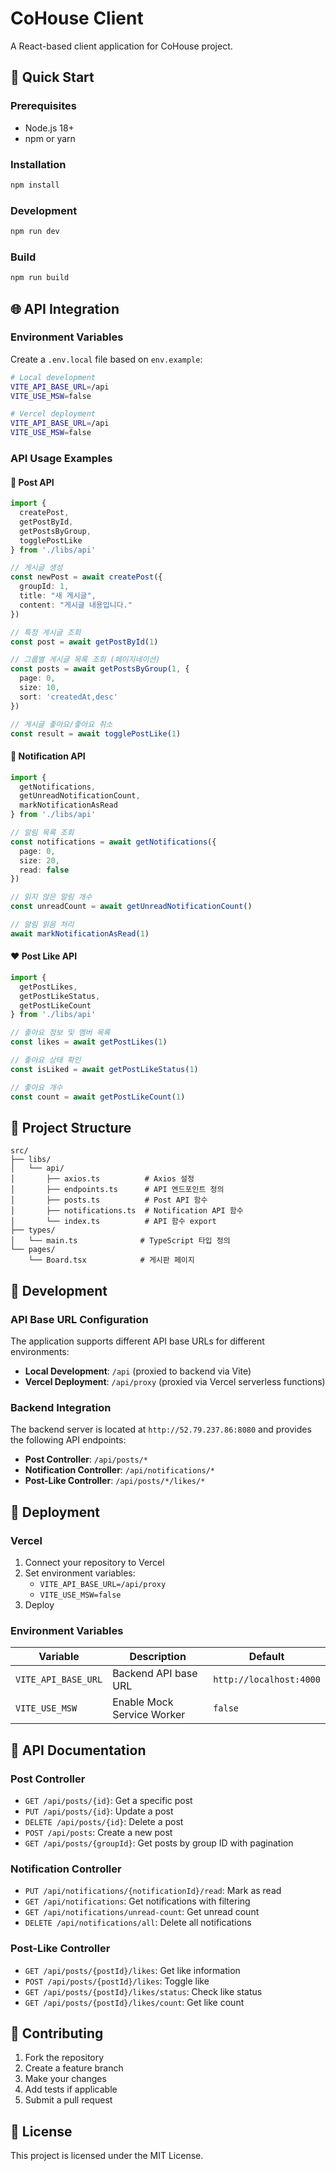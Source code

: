 # CoHouse Client

A React-based client application for CoHouse project.

## 🚀 Quick Start

### Prerequisites
- Node.js 18+ 
- npm or yarn

### Installation
   ```bash
   npm install
   ```

### Development
   ```bash
   npm run dev
   ```

### Build
```bash
npm run build
```

## 🌐 API Integration

### Environment Variables

Create a `.env.local` file based on `env.example`:

   ```bash
# Local development
VITE_API_BASE_URL=/api
VITE_USE_MSW=false

# Vercel deployment
VITE_API_BASE_URL=/api
VITE_USE_MSW=false
```

### API Usage Examples

#### 📰 Post API

```typescript
import { 
  createPost, 
  getPostById, 
  getPostsByGroup, 
  togglePostLike 
} from './libs/api'

// 게시글 생성
const newPost = await createPost({
  groupId: 1,
  title: "새 게시글",
  content: "게시글 내용입니다."
})

// 특정 게시글 조회
const post = await getPostById(1)

// 그룹별 게시글 목록 조회 (페이지네이션)
const posts = await getPostsByGroup(1, {
  page: 0,
  size: 10,
  sort: 'createdAt,desc'
})

// 게시글 좋아요/좋아요 취소
const result = await togglePostLike(1)
```

#### 🔔 Notification API

```typescript
import { 
  getNotifications, 
  getUnreadNotificationCount,
  markNotificationAsRead 
} from './libs/api'

// 알림 목록 조회
const notifications = await getNotifications({
  page: 0,
  size: 20,
  read: false
})

// 읽지 않은 알림 개수
const unreadCount = await getUnreadNotificationCount()

// 알림 읽음 처리
await markNotificationAsRead(1)
```

#### ❤️ Post Like API

```typescript
import { 
  getPostLikes, 
  getPostLikeStatus, 
  getPostLikeCount 
} from './libs/api'

// 좋아요 정보 및 멤버 목록
const likes = await getPostLikes(1)

// 좋아요 상태 확인
const isLiked = await getPostLikeStatus(1)

// 좋아요 개수
const count = await getPostLikeCount(1)
```

## 📁 Project Structure

```
src/
├── libs/
│   └── api/
│       ├── axios.ts          # Axios 설정
│       ├── endpoints.ts      # API 엔드포인트 정의
│       ├── posts.ts          # Post API 함수
│       ├── notifications.ts  # Notification API 함수
│       └── index.ts          # API 함수 export
├── types/
│   └── main.ts              # TypeScript 타입 정의
└── pages/
    └── Board.tsx            # 게시판 페이지
```

## 🔧 Development

### API Base URL Configuration

The application supports different API base URLs for different environments:

- **Local Development**: `/api` (proxied to backend via Vite)
- **Vercel Deployment**: `/api/proxy` (proxied via Vercel serverless functions)

### Backend Integration

The backend server is located at `http://52.79.237.86:8080` and provides the following API endpoints:

- **Post Controller**: `/api/posts/*`
- **Notification Controller**: `/api/notifications/*`
- **Post-Like Controller**: `/api/posts/*/likes/*`

## 🚀 Deployment

### Vercel

1. Connect your repository to Vercel
2. Set environment variables:
   - `VITE_API_BASE_URL=/api/proxy`
   - `VITE_USE_MSW=false`
3. Deploy

### Environment Variables

| Variable | Description | Default |
|----------|-------------|---------|
| `VITE_API_BASE_URL` | Backend API base URL | `http://localhost:4000` |
| `VITE_USE_MSW` | Enable Mock Service Worker | `false` |

## 📝 API Documentation

### Post Controller

- `GET /api/posts/{id}`: Get a specific post
- `PUT /api/posts/{id}`: Update a post
- `DELETE /api/posts/{id}`: Delete a post
- `POST /api/posts`: Create a new post
- `GET /api/posts/{groupId}`: Get posts by group ID with pagination

### Notification Controller

- `PUT /api/notifications/{notificationId}/read`: Mark as read
- `GET /api/notifications`: Get notifications with filtering
- `GET /api/notifications/unread-count`: Get unread count
- `DELETE /api/notifications/all`: Delete all notifications

### Post-Like Controller

- `GET /api/posts/{postId}/likes`: Get like information
- `POST /api/posts/{postId}/likes`: Toggle like
- `GET /api/posts/{postId}/likes/status`: Check like status
- `GET /api/posts/{postId}/likes/count`: Get like count

## 🤝 Contributing

1. Fork the repository
2. Create a feature branch
3. Make your changes
4. Add tests if applicable
5. Submit a pull request

## 📄 License

This project is licensed under the MIT License.
